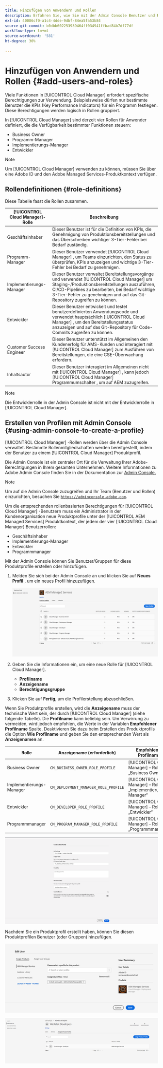 ```yaml
---
title: Hinzufügen von Anwendern und Rollen
description: Erfahren Sie, wie Sie mit der Admin Console Benutzer und Rollen hinzufügen und Profile erstellen können.
exl-id: 40086cf0-a1c4-4dde-9dbf-84ea5fa53b84
source-git-commit: b0dbb602253939464ff034941ffbad84b7df77df
workflow-type: tm+mt
source-wordcount: '581'
ht-degree: 30%

---
```



# Hinzufügen von Anwendern und Rollen {#add-users-and-roles}

Viele Funktionen in [!UICONTROL Cloud Manager] erfordert spezifische Berechtigungen zur Verwendung. Beispielsweise dürfen nur bestimmte Benutzer die KPIs (Key Performance Indicators) für ein Programm festlegen. Diese Berechtigungen werden logisch in Rollen gruppiert.

In [!UICONTROL Cloud Manager] sind derzeit vier Rollen für Anwender definiert, die die Verfügbarkeit bestimmter Funktionen steuern:

* Business Owner
* Programm-Manager
* Implementierungs-Manager
* Entwickler

>[!NOTE]
>
>Um [!UICONTROL Cloud Manager] verwenden zu können, müssen Sie über eine Adobe ID und den Adobe Managed Services-Produktkontext verfügen.

## Rollendefinitionen {#role-definitions}

Diese Tabelle fasst die Rollen zusammen.

| [!UICONTROL Cloud Manager]-Rolle | Beschreibung |
|--- |--- |
| Geschäftsinhaber | Dieser Benutzer ist für die Definition von KPIs, die Genehmigung von Produktionsbereitstellungen und das Überschreiben wichtiger 3-Tier-Fehler bei Bedarf zuständig. |
| Programm-Manager | Dieser Benutzer verwendet [!UICONTROL Cloud Manager] , um Teams einzurichten, den Status zu überprüfen, KPIs anzuzeigen und wichtige 3-Tier-Fehler bei Bedarf zu genehmigen. |
| Implementierungs-Manager | Dieser Benutzer verwaltet Bereitstellungsvorgänge und verwendet [!UICONTROL Cloud Manager] um Staging-/Produktionsbereitstellungen auszuführen, CI/CD-Pipelines zu bearbeiten, bei Bedarf wichtige 3-Tier-Fehler zu genehmigen und auf das Git-Repository zugreifen zu können. |
| Entwickler | Dieser Benutzer entwickelt und testet benutzerdefinierten Anwendungscode und verwendet hauptsächlich [!UICONTROL Cloud Manager] , um den Bereitstellungsstatus anzuzeigen und auf das Git-Repository für Code-Commits zugreifen zu können. |
| Customer Success Engineer | Dieser Benutzer unterstützt im Allgemeinen den Kundenerfolg für AMS-Kunden und interagiert mit [!UICONTROL Cloud Manager] zum Ausführen von Bereitstellungen, die eine CSE-Überwachung erfordern. |
| Inhaltsautor | Dieser Benutzer interagiert im Allgemeinen nicht mit [!UICONTROL Cloud Manager] , kann jedoch [!UICONTROL Cloud Manager] Programmumschalter , um auf AEM zuzugreifen. |

>[!NOTE]
>
>Die Entwicklerrolle in der Admin Console ist nicht mit der Entwicklerrolle in [!UICONTROL Cloud Manager].

## Erstellen von Profilen mit Admin Console {#using-admin-console-to-create-a-profile}

[!UICONTROL Cloud Manager] -Rollen werden über die Admin Console verwaltet. Bestimmte Rollenmitgliedschaften werden bereitgestellt, indem der Benutzer zu einem [!UICONTROL Cloud Manager] Produktprofil.

Die Admin Console ist ein zentraler Ort für die Verwaltung Ihrer Adobe-Berechtigungen in Ihrem gesamten Unternehmen. Weitere Informationen zu Adobe Admin Console finden Sie in der Dokumentation zur [Admin Console.](https://helpx.adobe.com/de/enterprise/using/admin-console.html)

>[!NOTE]
>
>Um auf die Admin Console zuzugreifen und Ihr Team (Benutzer und Rollen) einzurichten, besuchen Sie [`https://adminconsole.adobe.com`](https://adminconsole.adobe.com).

Um die entsprechenden rollenbasierten Berechtigungen für [!UICONTROL Cloud Manager] -Benutzern muss ein Administrator in der Kundenorganisation neue Produktprofile unter der [!UICONTROL AEM Managed Services] Produktkontext, der jedem der vier [!UICONTROL Cloud Manager] Benutzerrollen:

* Geschäftsinhaber
* Implementierungs-Manager
* Entwickler
* Programmmanager

Mit der Admin Console können Sie Benutzer/Gruppen für diese Produktprofile erstellen oder hinzufügen.

1. Melden Sie sich bei der Admin Console an und klicken Sie auf **Neues Profil** , um ein neues Profil hinzuzufügen.

   ![Neues Profil](/help/assets/admin_console_roles-1.png)

1. Geben Sie die Informationen ein, um eine neue Rolle für [!UICONTROL Cloud Manager].

   * **Profilname**
   * **Anzeigename**
   * **Berechtigungsgruppe**

1. Klicken Sie auf **Fertig**, um die Profilerstellung abzuschließen.

Wenn Sie Produktprofile erstellen, wird die **Anzeigename** muss der technische Wert sein, der durch [!UICONTROL Cloud Manager] (siehe folgende Tabelle). Die **Profilname** kann beliebig sein. Um Verwirrung zu vermeiden, wird jedoch empfohlen, die Werte in der Variablen **Empfohlener Profilname** Spalte. Deaktivieren Sie dazu beim Erstellen des Produktprofils die Option **Wie Profilname** und geben Sie den entsprechenden Wert als **Anzeigenamen** an.

| **Rolle** | **Anzeigename (erforderlich)** | **Empfohlener Profilname** |
|---|---|---|
| Business Owner | `CM_BUSINESS_OWNER_ROLE_PROFILE` | [!UICONTROL Cloud Manager] – Rolle „Business Owner“ |
| Implementierungs-Manager | `CM_DEPLOYMENT_MANAGER_ROLE_PROFILE` | [!UICONTROL Cloud Manager] – Rolle „Implementierungs-Manager“ |
| Entwickler | `CM_DEVELOPER_ROLE_PROFILE` | [!UICONTROL Cloud Manager] – Rolle „Entwickler“ |
| Programmmanager | `CM_PROGRAM_MANAGER_ROLE_PROFILE` | [!UICONTROL Cloud Manager] – Rolle „Programmmanager“ |

![Neues Profil erstellen](/help/assets/screen_shot_2018-05-04at171819.png)

Nachdem Sie ein Produktprofil erstellt haben, können Sie diesen Produktprofilen Benutzer (oder Gruppen) hinzufügen.

![Benutzer bearbeiten](/help/assets/image2018-4-9_15-19-26.png)

![Benutzergruppen](/help/assets/image2018-4-9_15-16-47.png)
